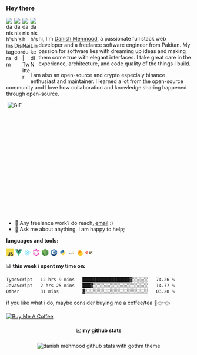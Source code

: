 ### Hey there

<a href="https://www.instagram.com/danish981/">
  <img align="left" alt="danish's Instagram" width="22px" src="https://raw.githubusercontent.com/hussainweb/hussainweb/main/icons/instagram.png" />
</a>
<a href="https://discord.gg/danish981#1254">
  <img align="left" alt="danish's Discord" width="22px" src="https://raw.githubusercontent.com/peterthehan/peterthehan/master/assets/discord.svg" />
</a>
<a href="https://twitter.com/danish981">
  <img align="left" alt="danish Naidu | Twitter" width="22px" src="https://raw.githubusercontent.com/peterthehan/peterthehan/master/assets/twitter.svg" />
</a>
<a href="https://www.linkedin.com/in/danish981/">
  <img align="left" alt="danish's LinkedIN" width="22px" src="https://raw.githubusercontent.com/peterthehan/peterthehan/master/assets/linkedin.svg" />
</a>

<br><br>

hi, I'm [Danish Mehmood](https://danishmehmoood.me/), a passionate full stack web developer and a freelance software engineer from Pakitan. My passion for software lies with dreaming up ideas and making them come true with elegant interfaces. I take great care in the experience, architecture, and code quality of the things I build.

I am also an open-source and crypto especialy binance enthusiast and maintainer. I learned a lot from the open-source community and I love how collaboration and knowledge sharing happened through open-source.



  <img align="right" alt="GIF" src="https://github.com/abhisheknaiidu/abhisheknaiidu/blob/master/code.gif?raw=true" width="500" height="320" />
  
- 💼 Any freelance work? do reach, [email](mailto:danishmehmood981@gmail.com) :)
- 💬 Ask me about anything, I am happy to help;

**languages and tools:**  

<code><img height="20" src="https://raw.githubusercontent.com/github/explore/80688e429a7d4ef2fca1e82350fe8e3517d3494d/topics/javascript/javascript.png"></code>
<code><img height="20" src="https://raw.githubusercontent.com/github/explore/80688e429a7d4ef2fca1e82350fe8e3517d3494d/topics/vue/vue.png"></code>
<code><img height="20" src="https://raw.githubusercontent.com/github/explore/80688e429a7d4ef2fca1e82350fe8e3517d3494d/topics/react/react.png"></code>
<code><img height="20" src="https://raw.githubusercontent.com/github/explore/5c058a388828bb5fde0bcafd4bc867b5bb3f26f3/topics/graphql/graphql.png"></code>
<code><img height="20" src="https://raw.githubusercontent.com/github/explore/80688e429a7d4ef2fca1e82350fe8e3517d3494d/topics/nodejs/nodejs.png"></code>
<code><img height="20" src="https://raw.githubusercontent.com/github/explore/80688e429a7d4ef2fca1e82350fe8e3517d3494d/topics/cpp/cpp.png"></code>
<code><img height="20" src="https://raw.githubusercontent.com/github/explore/80688e429a7d4ef2fca1e82350fe8e3517d3494d/topics/python/python.png"></code>
<code><img height="20" src="https://raw.githubusercontent.com/github/explore/80688e429a7d4ef2fca1e82350fe8e3517d3494d/topics/mysql/mysql.png"></code>
<code><img height="20" src="https://raw.githubusercontent.com/github/explore/80688e429a7d4ef2fca1e82350fe8e3517d3494d/topics/firebase/firebase.png"></code>
<code><img height="20" src="https://raw.githubusercontent.com/github/explore/80688e429a7d4ef2fca1e82350fe8e3517d3494d/topics/git/git.png"></code>

📊 **this week i spent my time on:**
<!--START_SECTION:waka-->

```text
TypeScript   12 hrs 9 mins   ██████████████████▓░░░░░░   74.26 %
JavaScript   2 hrs 25 mins   ███▓░░░░░░░░░░░░░░░░░░░░░   14.77 %
Other        31 mins         ▓░░░░░░░░░░░░░░░░░░░░░░░░   03.20 %
```

<!--END_SECTION:waka-->

if you like what i do, maybe consider buying me a coffee/tea 🥺👉👈

<a href="https://www.buymeacoffee.com/danish981" target="_blank"><img src="https://cdn.buymeacoffee.com/buttons/v2/default-red.png" alt="Buy Me A Coffee" width="150" ></a>


<h4 align="center">📈 my github stats</h4>
<p align="center"> <img src="https://github-readme-stats.vercel.app/api?username=danish981&show_icons=true&theme=gotham" alt="danish mehmood github stats with gothm theme" />




